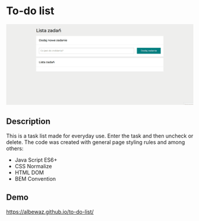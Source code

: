 # To-do list

![to-do list](https://raw.githubusercontent.com/albewaz/to-do-list/master/images/Readme.md.gif)

## Description
This is a task list made for everyday use. Enter the task and then uncheck or delete. The code was created with general page styling rules and among others:

- Java Script ES6+ 
- CSS Normalize 
- HTML DOM
- BEM Convention 





## Demo
https://albewaz.github.io/to-do-list/
